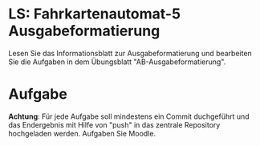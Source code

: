 # LS: Fahrkartenautomat-5 Ausgabeformatierung
Lesen Sie das Informationsblatt zur Ausgabeformatierung und bearbeiten Sie die Aufgaben in dem Übungsblatt "AB-Ausgabeformatierung". 

# Aufgabe
**Achtung**: Für jede Aufgabe soll mindestens ein Commit duchgeführt und das Endergebnis mit Hilfe von "push" in das zentrale Repository hochgeladen werden.
Aufgaben Sie Moodle.

